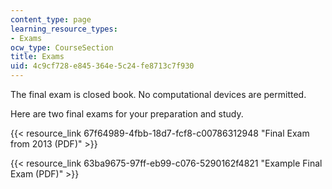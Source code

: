 ```yaml
---
content_type: page
learning_resource_types:
- Exams
ocw_type: CourseSection
title: Exams
uid: 4c9cf728-e845-364e-5c24-fe8713c7f930
---
```


The final exam is closed book. No computational devices are permitted.

Here are two final exams for your preparation and study.

{{< resource_link 67f64989-4fbb-18d7-fcf8-c00786312948 "Final Exam from 2013 (PDF)" >}}

{{< resource_link 63ba9675-97ff-eb99-c076-5290162f4821 "Example Final Exam (PDF)" >}}